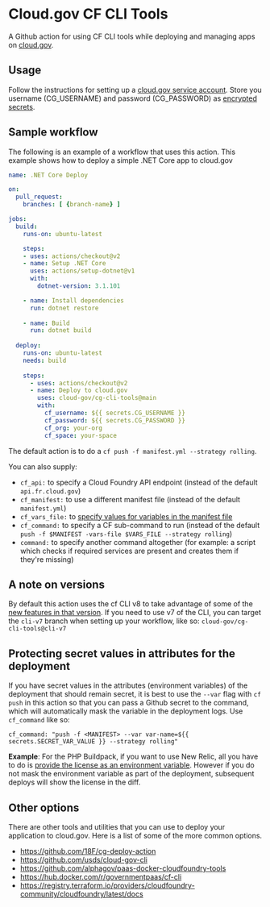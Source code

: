 # Cloud.gov CF CLI Tools

A Github action for using CF CLI tools while deploying and managing apps on [cloud.gov](https://cloud.gov).

## Usage

Follow the instructions for setting up a [cloud.gov service account](https://cloud.gov/docs/services/cloud-gov-service-account/). Store you username (CG_USERNAME) and password (CG_PASSWORD) as [encrypted secrets](https://help.github.com/en/actions/configuring-and-managing-workflows/creating-and-storing-encrypted-secrets).

## Sample workflow

The following is an example of a workflow that uses this action. This example shows how to deploy a simple .NET Core app to cloud.gov

```yml
name: .NET Core Deploy

on:
  pull_request:
    branches: [ {branch-name} ]

jobs:
  build:
    runs-on: ubuntu-latest

    steps:
    - uses: actions/checkout@v2
    - name: Setup .NET Core
      uses: actions/setup-dotnet@v1
      with:
        dotnet-version: 3.1.101

    - name: Install dependencies
      run: dotnet restore
      
    - name: Build
      run: dotnet build
      
  deploy:
    runs-on: ubuntu-latest
    needs: build
    
    steps:
      - uses: actions/checkout@v2
      - name: Deploy to cloud.gov
        uses: cloud-gov/cg-cli-tools@main
        with:
          cf_username: ${{ secrets.CG_USERNAME }}
          cf_password: ${{ secrets.CG_PASSWORD }}
          cf_org: your-org
          cf_space: your-space

```

The default action is to do a `cf push -f manifest.yml --strategy rolling`.

You can also supply:

- `cf_api:` to specify a Cloud Foundry API endpoint (instead of the default `api.fr.cloud.gov`)
- `cf_manifest:` to use a different manifest file (instead of the default `manifest.yml`)
- `cf_vars_file:` to [specify values for variables in the manifest file](https://docs.cloudfoundry.org/devguide/deploy-apps/manifest-attributes.html#variable-substitution)
- `cf_command:` to specify a CF sub-command to run (instead of the default `push -f $MANIFEST -vars-file $VARS_FILE --strategy rolling`)
- `command:` to specify another command altogether (for example: a script which checks if required services are present and creates them if they're missing)

## A note on versions

By default this action uses the cf CLI v8 to take advantage of some of the [new features in that version](https://docs.cloudfoundry.org/cf-cli/v8.html#new-workflows). If you need to use v7 of the CLI, you can target the `cli-v7` branch when setting up your workflow, like so: `cloud-gov/cg-cli-tools@cli-v7`

## Protecting secret values in attributes for the deployment

If you have secret values in the attributes (environment variables) of the deployment that should remain secret, it is best to use the `--var` flag with `cf push` in this action so that you can pass a Github secret to the command, which will automatically mask the variable in the deployment logs. Use `cf_command` like so: 

```
cf_command: "push -f <MANIFEST> --var var-name=${{ secrets.SECRET_VAR_VALUE }} --strategy rolling"
```

**Example**: For the PHP Buildpack, if you want to use New Relic, all you have to do is [provide the license as an environment variable](https://docs.cloudfoundry.org/buildpacks/php/gsg-php-newrelic.html). However if you do not mask the environment variable as part of the deployment, subsequent deploys will show the license in the diff. 

## Other options

There are other tools and utilities that you can use to deploy your application to cloud.gov. Here is a list of some of the more common options.

- <https://github.com/18F/cg-deploy-action>
- <https://github.com/usds/cloud-gov-cli>
- <https://github.com/alphagov/paas-docker-cloudfoundry-tools>
- <https://hub.docker.com/r/governmentpaas/cf-cli>
- <https://registry.terraform.io/providers/cloudfoundry-community/cloudfoundry/latest/docs>
